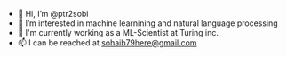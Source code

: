 - 👋 Hi, I’m @ptr2sobi
- 👀 I’m interested in machine learnining and natural language processing
- 🌱 I'm currently working as a ML-Scientist at Turing inc. 
- 📫 I can be reached at sohaib79here@gmail.com

<!---
ptr2sobi/ptr2sobi is a ✨ special ✨ repository because its `README.md` (this file) appears on your GitHub profile.
You can click the Preview link to take a look at your changes.
--->
